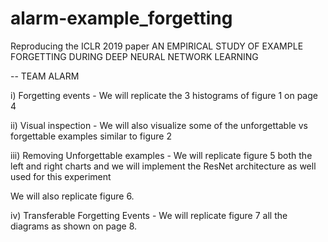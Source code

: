 # alarm-example_forgetting
Reproducing the ICLR 2019 paper AN EMPIRICAL STUDY OF EXAMPLE FORGETTING
DURING DEEP NEURAL NETWORK LEARNING

-- TEAM ALARM





i) Forgetting events - We will replicate the 3 histograms of figure 1 on page 4

ii) Visual inspection - We will also visualize some of the unforgettable vs forgettable examples similar to figure 2

iii) Removing Unforgettable examples - We will replicate figure 5 both the left and right charts and we will implement the ResNet architecture as well used for this experiment

We will also replicate figure 6.

iv) Transferable Forgetting Events - We will replicate figure 7 all the diagrams as shown on page 8.
